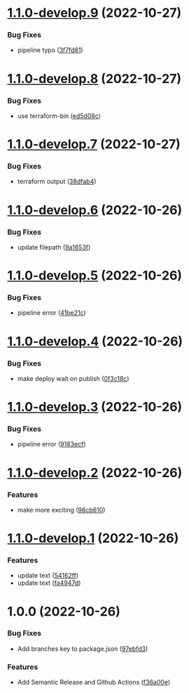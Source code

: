 # [1.1.0-develop.9](https://github.com/jasonjalufka/workflow-test/compare/v1.1.0-develop.8...v1.1.0-develop.9) (2022-10-27)


### Bug Fixes

* pipeline typo ([3f7fd81](https://github.com/jasonjalufka/workflow-test/commit/3f7fd817fb01e3434736cab843546e6781c97465))

# [1.1.0-develop.8](https://github.com/jasonjalufka/workflow-test/compare/v1.1.0-develop.7...v1.1.0-develop.8) (2022-10-27)


### Bug Fixes

* use terraform-bin ([ed5d08c](https://github.com/jasonjalufka/workflow-test/commit/ed5d08c92bb41c3a1eed1a193b8b6f632d29b143))

# [1.1.0-develop.7](https://github.com/jasonjalufka/workflow-test/compare/v1.1.0-develop.6...v1.1.0-develop.7) (2022-10-27)


### Bug Fixes

* terraform output ([38dfab4](https://github.com/jasonjalufka/workflow-test/commit/38dfab48b7151f0fb012902fd0af24f5e4519da5))

# [1.1.0-develop.6](https://github.com/jasonjalufka/workflow-test/compare/v1.1.0-develop.5...v1.1.0-develop.6) (2022-10-26)


### Bug Fixes

* update filepath ([9a1653f](https://github.com/jasonjalufka/workflow-test/commit/9a1653faf2df0fa6f1c9ad2d53d8f3d849dd651c))

# [1.1.0-develop.5](https://github.com/jasonjalufka/workflow-test/compare/v1.1.0-develop.4...v1.1.0-develop.5) (2022-10-26)


### Bug Fixes

* pipeline error ([41be21c](https://github.com/jasonjalufka/workflow-test/commit/41be21ca215d90bc7a907215f2898ac8e63e852e))

# [1.1.0-develop.4](https://github.com/jasonjalufka/workflow-test/compare/v1.1.0-develop.3...v1.1.0-develop.4) (2022-10-26)


### Bug Fixes

* make deploy wait on publish ([0f3c18c](https://github.com/jasonjalufka/workflow-test/commit/0f3c18c417965e74312ec25c693bf18279cbed9a))

# [1.1.0-develop.3](https://github.com/jasonjalufka/workflow-test/compare/v1.1.0-develop.2...v1.1.0-develop.3) (2022-10-26)


### Bug Fixes

* pipeline error ([9183ecf](https://github.com/jasonjalufka/workflow-test/commit/9183ecf7defc8e7cd820d0942eca314b38a44f49))

# [1.1.0-develop.2](https://github.com/jasonjalufka/workflow-test/compare/v1.1.0-develop.1...v1.1.0-develop.2) (2022-10-26)


### Features

* make more exciting ([98cb610](https://github.com/jasonjalufka/workflow-test/commit/98cb6107190a7bb80f33ebacf9e1f0738ca313a6))

# [1.1.0-develop.1](https://github.com/jasonjalufka/workflow-test/compare/v1.0.0...v1.1.0-develop.1) (2022-10-26)


### Features

* update text ([54162ff](https://github.com/jasonjalufka/workflow-test/commit/54162ff5fcc049a88786fe1b2d4fc66d1c755250))
* update text ([fa4947d](https://github.com/jasonjalufka/workflow-test/commit/fa4947d0e49a4e1c89a16f260cac9074fb608269))

# 1.0.0 (2022-10-26)


### Bug Fixes

* Add branches key to package.json ([97ebfd3](https://github.com/jasonjalufka/workflow-test/commit/97ebfd3ad18ad87a5d2e08a567f559a1cb880ef7))


### Features

* Add Semantic Release and Github Actions ([f36a00e](https://github.com/jasonjalufka/workflow-test/commit/f36a00e7d12d4856e9e35786de664a2107b361fe))
